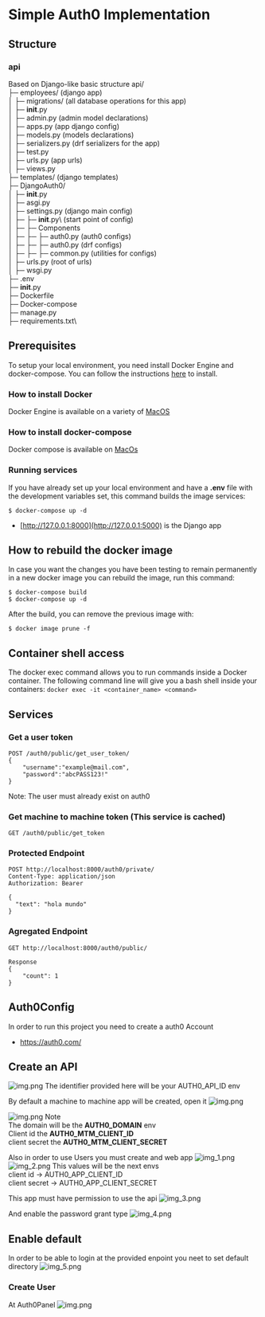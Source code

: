 # Simple Auth0 Implementation



## Structure

### api
Based on Django-like basic structure
api/  \
├─ employees/ (django app) \
│  ├─ migrations/ (all database operations for this app)\
│  ├─ __init__.py\
│  ├─ admin.py (admin model declarations)\
│  ├─ apps.py (app django config)\
│  ├─ models.py (models declarations)\
│  ├─ serializers.py (drf serializers for the app)\
│  ├─ test.py\
│  ├─ urls.py (app urls)\
│  ├─ views.py \
├─ templates/ (django templates)\
├─ DjangoAuth0/\
│  ├─ __init__.py\
│  ├─ asgi.py\
│  ├─ settings.py  (django main config)\
│  ├─ ├─  __init__.py\ (start point of config) \
│  ├─ ├─ Components\
│  ├─ ├─ ├─ auth0.py (auth0 configs)\
│  ├─ ├─ ├─ auth0.py (drf configs)\
│  ├─ ├─ ├─ common.py (utilities for configs)\
│  ├─ urls.py   (root of urls)\
│  ├─ wsgi.py\
├─ .env\
├─ __init__.py\
├─ Dockerfile\
├─ Docker-compose\
├─ manage.py\
├─ requirements.txt\





## Prerequisites
To setup your local environment, you need install Docker Engine and docker-compose. You can follow the instructions [here](#How-to-install-Docker) to install.

### How to install Docker

Docker Engine is available on a variety of [MacOS](https://docs.docker.com/docker-for-mac/install/)

### How to install docker-compose

Docker compose is available on [MacOs](https://docs.docker.com/compose/install/)


### Running services

If you have already set up your local environment and have a **.env** file with the development variables set, this command builds the image  services:

```shell
$ docker-compose up -d
```
  - [http://127.0.0.1:8000](http://127.0.0.1:5000) is the Django app



## How to rebuild the docker image

In case you want the changes you have been testing to remain permanently in a new docker image you can rebuild the image, run this command:

```shell
$ docker-compose build
$ docker-compose up -d
```

After the build, you can remove the previous image with:

```shell
$ docker image prune -f
```

## Container shell access 

The docker exec command allows you to run commands inside a Docker container. The following command line will give you a bash shell inside your containers: `docker exec -it <container_name> <command>`



## Services

### Get a  user token

```http
POST /auth0/public/get_user_token/
{
	"username":"example@mail.com",
	"password":"abcPASS123!"
}
```
Note: The user must already exist on auth0

### Get machine to machine token (This service is cached)
```http
GET /auth0/public/get_token
```

### Protected Endpoint
```http
POST http://localhost:8000/auth0/private/
Content-Type: application/json
Authorization: Bearer 

{
  "text": "hola mundo"
}

```

### Agregated Endpoint
```http
GET http://localhost:8000/auth0/public/

Response
{
    "count": 1
}
```


## Auth0Config
In order to run this project you need to create a auth0 Account
- https://auth0.com/

## Create an API
![img.png](src/create_api.png)
The identifier provided here will be your AUTH0_API_ID env

By default a machine to machine app will be created, open it 
![img.png](src/machine_to_machine_apps.png)

![img.png](src/img_7.png)
Note  
The domain will be the **AUTH0_DOMAIN** env  
Client id the **AUTH0_MTM_CLIENT_ID** \
client secret the **AUTH0_MTM_CLIENT_SECRET**   

Also in  order to use Users you must create and web app
![img_1.png](src/img_1.png)
![img_2.png](src/img_2.png)
This values will be the next envs  
client id -> AUTH0_APP_CLIENT_ID  
client secret -> AUTH0_APP_CLIENT_SECRET


This app must have permission to use the api
![img_3.png](src/img_3.png)

And enable the password grant type
![img_4.png](src/img_4.png)


## Enable default
In order to be able to login at the provided enpoint you neet to set default directory
![img_5.png](src/img_5.png)



### Create User
At Auth0Panel
![img.png](src/img.png)